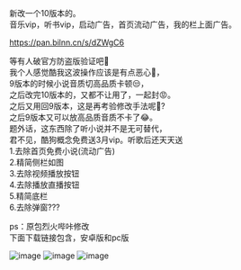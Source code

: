 新改一个10版本的。<br>
音乐vip，听书vip，启动广告，首页流动广告，我的栏上面广告。<br>

https://pan.bilnn.cn/s/dZWgC6



等有人破官方防盗版验证吧🧐<br>
我个人感觉酷我这波操作应该是有点恶心🤬，<br>
9版本的时候小说音质切高品质卡顿😒，<br>
之后改完10版本的，又都不让用了，一起封😡。<br>
之后又用回9版本，这是再考验修改手法呢🤨?<br>
之后9版本又可以放高品质音质不卡了😂。<br>
题外话，这东西除了听小说并不是无可替代，<br>
君不见，酷狗概念免费送3月vip。听歌后还天天送<br>
1.去除首页免费小说(流动广告)<br>
2.精简侧栏如图<br>
3.去除视频播放按钮<br>
4.去除播放直播按钮<br>
5.精简底栏<br>
6.去除弹窗???

ps：原包烈火哔咔修改<br>
下面下载链接包含，安卓版和pc版<br>



  ![image](https://github.com/CAOTXdidiao/software/blob/main/%23/IMG_20220422_164017.jpg)
  ![image](https://github.com/CAOTXdidiao/software/blob/main/%23/IMG_20220422_165518.jpg)
  ![image](https://github.com/CAOTXdidiao/software/blob/main/%23/IMG_20220422_165126.jpg)
